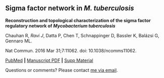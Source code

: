 ## Sigma factor network in *M. tuberculosis*

**Reconstruction and topological characterization of the sigma factor regulatory network of *Mycobacterium tuberculosis***

Chauhan R, *Ravi J*, Datta P, Chen T, Schnappinger D, Bassler K, Balázsi G, Gennaro ML.

Nat Commun. 2016 Mar 31;7:11062. doi: 10.1038/ncomms11062.

[PubMed](https://www.ncbi.nlm.nih.gov/pubmed/27029515) **|** [Manuscript PDF](https://github.com/jananiravi/sigmafactor-network-mtb/blob/master/manuscript/2016-Chauhan-Sigfac_Mtb-NatComm.pdf) **|** [Supp Material](https://github.com/jananiravi/sigmafactor-network-mtb/blob/master/manuscript/2016-Chauhan-Sigfac_Mtb-NatComm_Supp.pdf)

Questions or comments? Please contact [me via email](janani@msu.edu).
